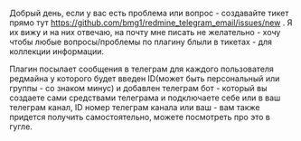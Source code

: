 Добрый день, если у вас есть проблема или вопрос - создавайте тикет прямо тут https://github.com/bmg1/redmine_telegram_email/issues/new .
Я их вижу и на них отвечаю, на почту мне писать не желательно - хочу чтобы любые вопросы/проблемы по плагину блыли в тикетах - для коллекции информации.

Плагин посылает сообщения в телеграм для каждого пользователя редмайна у которого будет введен ID(может быть персональный или группы - со знаком минус) 
и добавлен телеграм бот - который вы создаете сами средствами телеграма и подключаете себе или в ваш телеграм канал, 
ID номер телеграм канала или ваш - вам также придется получить самостоятельно, можете посмотреть про это в гугле. 


